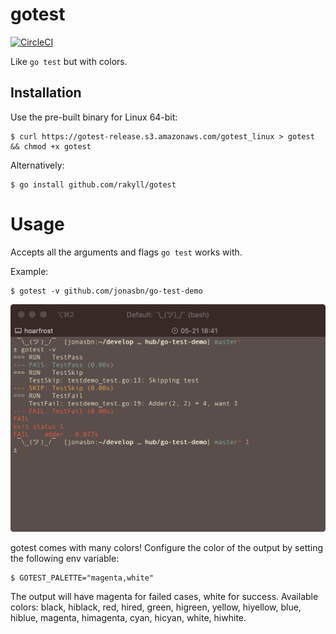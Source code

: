 # gotest

[![CircleCI](https://circleci.com/gh/rakyll/gotest.svg?style=svg)](https://circleci.com/gh/rakyll/gotest)

Like `go test` but with colors.

## Installation

Use the pre-built binary for Linux 64-bit:

```
$ curl https://gotest-release.s3.amazonaws.com/gotest_linux > gotest && chmod +x gotest
```

Alternatively:

```
$ go install github.com/rakyll/gotest
```

# Usage

Accepts all the arguments and flags `go test` works with.

Example:

```
$ gotest -v github.com/jonasbn/go-test-demo
```
![gotest output example screenshot](https://raw.githubusercontent.com/jonasbn/go-test-demo/1.0.0/gotest-go-test-demo.png)

gotest comes with many colors! Configure the color of the output by setting the following env variable:

```
$ GOTEST_PALETTE="magenta,white"
```

The output will have magenta for failed cases, white for success.
Available colors: black, hiblack, red, hired, green, higreen, yellow, hiyellow, blue, hiblue, magenta, himagenta, cyan, hicyan, white, hiwhite.
